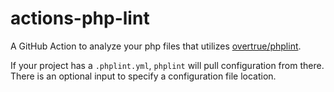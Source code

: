 # actions-php-lint
A GitHub Action to analyze your php files that utilizes
[overtrue/phplint](https://github.com/overtrue/phplint).

If your project has a `.phplint.yml`, `phplint` will pull
configuration from there. There is an optional input to
specify a configuration file location.
